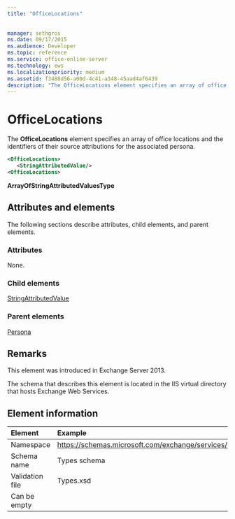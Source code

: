 ```yaml
---
title: "OfficeLocations"
 
 
manager: sethgros
ms.date: 09/17/2015
ms.audience: Developer
ms.topic: reference
ms.service: office-online-server
ms.technology: ews
ms.localizationpriority: medium
ms.assetid: f3488d56-a00d-4c41-a348-45aad4af6439
description: "The OfficeLocations element specifies an array of office locations and the identifiers of their source attributions for the associated persona."
---
```


# OfficeLocations

The **OfficeLocations** element specifies an array of office locations and the identifiers of their source attributions for the associated persona. 
  
```XML
<OfficeLocations>   
   <StringAttributedValue/>
<OfficeLocations>
```

 **ArrayOfStringAttributedValuesType**
## Attributes and elements

The following sections describe attributes, child elements, and parent elements.
  
### Attributes

None.
  
### Child elements

[StringAttributedValue](stringattributedvalue.md)
  
### Parent elements

[Persona](persona.md)
  
## Remarks

This element was introduced in Exchange Server 2013.
  
The schema that describes this element is located in the IIS virtual directory that hosts Exchange Web Services.
  
## Element information

| Element | Example |
|:-----|:-----|
|Namespace  <br/> |https://schemas.microsoft.com/exchange/services/2006/types  <br/> |
|Schema name  <br/> |Types schema  <br/> |
|Validation file  <br/> |Types.xsd  <br/> |
|Can be empty  <br/> ||
   

